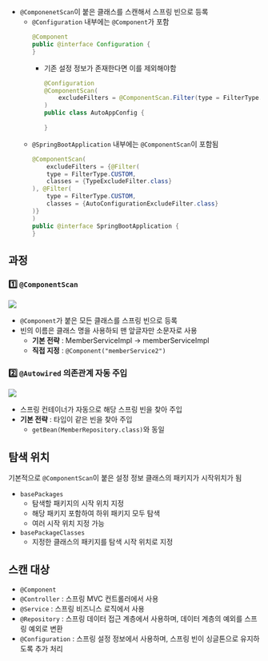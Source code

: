 - `@ComponenetScan`이 붙은 클래스를 스캔해서 스프링 빈으로 등록
	- `@Configuration` 내부에는 `@Component`가 포함
		```java
		@Component  
		public @interface Configuration {
		}
		```
		- 기존 설정 정보가 존재한다면 이를 제외해야함
			```java
			@Configuration  
			@ComponentScan(  
			    excludeFilters = @ComponentScan.Filter(type = FilterType.ANNOTATION, classes = Configuration.class)  
			)  
			public class AutoAppConfig {  
			  
			}
			```
	- `@SpringBootApplication` 내부에는 `@ComponentScan`이 포함됨
		```java
		@ComponentScan(  
		    excludeFilters = {@Filter(  
		    type = FilterType.CUSTOM,  
			classes = {TypeExcludeFilter.class}  
		), @Filter(  
		    type = FilterType.CUSTOM,  
		    classes = {AutoConfigurationExcludeFilter.class}  
		)}  
		)  
		public @interface SpringBootApplication {
		}
		```
## 과정
### 1️⃣ `@ComponentScan`
![](https://i.imgur.com/GFfjwHY.png)
- `@Component`가 붙은 모든 클래스를 스프링 빈으로 등록
- 빈의 이름은 클래스 명을 사용하되 맨 앞글자만 소문자로 사용
	- **기본 전략** : MemberServiceImpl -> memberServiceImpl
	- **직접 지정** : `@Component("memberService2")`
### 2️⃣ `@Autowired` 의존관계 자동 주입
![](https://i.imgur.com/qLpBCuL.png)
- 스프링 컨테이너가 자동으로 해당 스프링 빈을 찾아 주입
- **기본 전략** : 타입이 같은 빈을 찾아 주입
	- `getBean(MemberRepository.class)`와 동일
## 탐색 위치
기본적으로 `@ComponentScan`이 붙은 설정 정보 클래스의 패키지가 시작위치가 됨
- `basePackages`
	- 탐색할 패키지의 시작 위치 지정
	- 해당 패키지 포함하여 하위 패키지 모두 탐색
	- 여러 시작 위치 지정 가능
- `basePackageClasses`
	- 지정한 클래스의 패키지를 탐색 시작 위치로 지정
## 스캔 대상
- `@Component`
- `@Controller` : 스프링 MVC 컨트롤러에서 사용
- `@Service` : 스프링 비즈니스 로직에서 사용
- `@Repository` : 스프링 데이터 접근 계층에서 사용하며, 데이터 계층의 예외를 스프링 예외로 변환
- `@Configuration` : 스프링 설정 정보에서 사용하며, 스프링 빈이 싱글톤으로 유지하도록 추가 처리